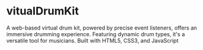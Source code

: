 # vitualDrumKit
A web-based virtual drum kit, powered by precise event listeners, offers an immersive drumming experience. Featuring dynamic drum types, it's a versatile tool for musicians. Built with HTML5, CSS3, and JavaScript
